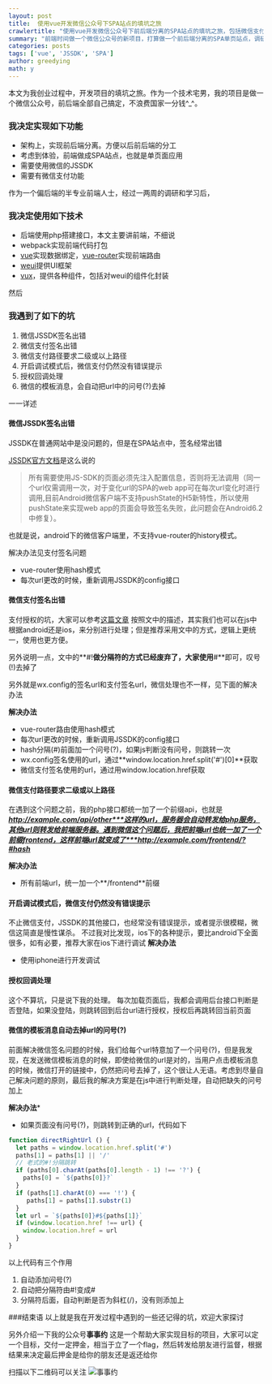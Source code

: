 ```yaml
---
layout: post
title:  使用vue开发微信公众号下SPA站点的填坑之旅
crawlertitle: "使用vue开发微信公众号下前后端分离的SPA站点的填坑之旅，包括微信支付和微信JSSDK授权"
summary: "前端时间做一个微信公众号的新项目，打算做一个前后端分离的SPA单页站点，调研后决定使用vue全家桶(vue+vue-router+vuex)，本文为实际过程中的填坑之旅"
categories: posts
tags: ['vue', 'JSSDK', 'SPA']
author: greedying
math: y
---
```


本文为我创业过程中，开发项目的填坑之旅。作为一个技术宅男，我的项目是做一个微信公众号，前后端全部自己搞定，不浪费国家一分钱^_^。

### 我决定实现如下功能

- 架构上，实现前后端分离。方便以后前后端的分工
- 考虑到体验，前端做成SPA站点，也就是单页面应用
- 需要使用微信的JSSDK
- 需要有微信支付功能

作为一个偏后端的半专业前端人士，经过一两周的调研和学习后，

### 我决定使用如下技术

- 后端使用php搭建接口，本文主要讲前端，不细说
- webpack实现前端代码打包
- [vue](https://github.com/vuejs/vue)实现数据绑定，[vue-router](https://github.com/vuejs/vue-router)实现前端路由
- [weui](https://github.com/weui/weui)提供UI框架
- [vux](https://vux.li/#/)，提供各种组件，包括对weui的组件化封装

然后

### 我遇到了如下的坑

1. 微信JSSDK签名出错
2. 微信支付签名出错
3. 微信支付路径要求二级或以上路径
4. 开启调试模式后，微信支付仍然没有错误提示
5. 授权回调处理
6. 微信的模板消息，会自动把url中的问号(?)去掉


一一详述

#### 微信JSSDK签名出错

JSSDK在普通网站中是没问题的，但是在SPA站点中，签名经常出错

[JSSDK官方文档](https://mp.weixin.qq.com/wiki?t=resource/res_main&id=mp1421141115&token=&lang=zh_CN)是这么说的

>所有需要使用JS-SDK的页面必须先注入配置信息，否则将无法调用（同一个url仅需调用一次，对于变化url的SPA的web app可在每次url变化时进行调用,目前Android微信客户端不支持pushState的H5新特性，所以使用pushState来实现web app的页面会导致签名失败，此问题会在Android6.2中修复）。

也就是说，android下的微信客户端里，不支持vue-router的history模式。

解决办法见支付签名问题
- vue-router使用hash模式
- 每次url更改的时候，重新调用JSSDK的config接口

#### 微信支付签名出错

支付授权的坑，大家可以参考[这篇文章](http://www.kejik.com/article/152868.html)
按照文中的描述，其实我们也可以在js中根据android还是ios，来分别进行处理；但是推荐采用文中的方式，逻辑上更统一，使用也更方便。

另外说明一点，文中的**#!**做分隔符的方式已经废弃了，大家使用**#**即可，叹号(!)去掉了

另外就是wx.config的签名url和支付签名url，微信处理也不一样，见下面的解决办法

**解决办法**
- vue-router路由使用hash模式
- 每次url更改的时候，重新调用JSSDK的config接口
- hash分隔(#)前面加一个问号(?)，如果js判断没有问号，则跳转一次
- wx.config签名使用的url，通过**window.location.href.split('#')[0]**获取
- 微信支付签名使用的url，通过用window.location.href获取

#### 微信支付路径要求二级或以上路径
在遇到这个问题之前，我的php接口都统一加了一个前缀api，也就是***http://example.com/api/other***这样的url，服务器会自动转发给php服务，其他url则转发给前端服务器。遇到微信这个问题后，我把前端url也统一加了一个前缀frontend，这样前端url就变成了***http://example.com/frontend/?#hash***

**解决办法**
- 所有前端url，统一加一个**/frontend**前缀

#### 开启调试模式后，微信支付仍然没有错误提示
不止微信支付，JSSDK的其他接口，也经常没有错误提示，或者提示很模糊，微信这简直是慢性谋杀。
不过我对比发现，ios下的各种提示，要比android下全面很多，如有必要，推荐大家在ios下进行调试
**解决办法**
- 使用iphone进行开发调试


#### 授权回调处理
这个不算坑，只是说下我的处理。
每次加载页面后，我都会调用后台接口判断是否登陆，如果没登陆，则跳转回到后台url进行授权，授权后再跳转回当前页面


#### 微信的模板消息自动去掉url的问号(?)

前面解决微信签名问题的时候，我们给每个url特意加了一个问号(?)，但是我发现，在发送微信模板消息的时候，即使给微信的url是对的，当用户点击模板消息的时候，微信打开的链接中，仍然把问号去掉了，这个很让人无语。考虑到尽量自己解决问题的原则，最后我的解决方案是在js中进行判断处理，自动把缺失的问号加上

**解决办法***
- 如果页面没有问号(?)，则跳转到正确的url，代码如下

```javascript
function directRightUrl () {
  let paths = window.location.href.split('#')
  paths[1] = paths[1] || '/'
  // 老式的#!分隔跳转
  if (paths[0].charAt(paths[0].length - 1) !== '?') {
    paths[0] = `${paths[0]}?`
  }
  if (paths[1].charAt(0) === '!') {
     paths[1] = paths[1].substr(1)
  }
  let url = `${paths[0]}#${paths[1]}`
  if (window.location.href !== url) {
    window.location.href = url
  }
}
```

以上代码有三个作用
1. 自动添加问号(?)
2. 自动把分隔符由#!变成#
3. 分隔符后面，自动判断是否为斜杠(/)，没有则添加上


###结束语
以上就是我在开发过程中遇到的一些还记得的坑，欢迎大家探讨

另外介绍一下我的公众号**事事约**
这是一个帮助大家实现目标的项目，大家可以定一个目标，交付一定押金，相当于立了一个flag，然后转发给朋友进行监督，根据结果来决定最后押金是给你的朋友还是返还给你

扫描以下二维码可以关注
<img alt="事事约" title="事事约" style="width=50%;"  src="{{ site.images }}/ssy.jpg" />
